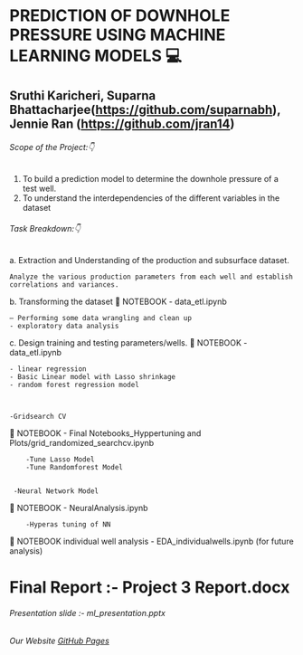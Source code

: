 # PREDICTION OF DOWNHOLE PRESSURE USING MACHINE LEARNING MODELS :computer:

##  Sruthi Karicheri, Suparna Bhattacharjee(https://github.com/suparnabh), Jennie Ran (https://github.com/jran14)

###### Scope of the Project::point_down:

1.	To build a prediction model to determine the downhole pressure of a test well.
2.	To understand the interdependencies of the different variables in the dataset 

###### Task Breakdown::point_down:
a.	Extraction and Understanding of the production and subsurface dataset. 
    
    Analyze the various production parameters from each well and establish correlations and variances.

b.	Transforming the dataset
:notebook_with_decorative_cover: NOTEBOOK - data_etl.ipynb

    – Performing some data wrangling and clean up
    - exploratory data analysis
    
    
    
c.	Design training and testing parameters/wells.
 :notebook_with_decorative_cover: NOTEBOOK - data_etl.ipynb

    - linear regression 
    - Basic Linear model with Lasso shrinkage
    - random forest regression model 
    
   
    
    -Gridsearch CV
 :notebook_with_decorative_cover: NOTEBOOK - Final Notebooks_Hyppertuning and Plots/grid_randomized_searchcv.ipynb
 
        -Tune Lasso Model
        -Tune Randomforest Model 
    
     
     -Neural Network Model
  :notebook_with_decorative_cover: NOTEBOOK - NeuralAnalysis.ipynb
  
        -Hyperas tuning of NN
        
  :notebook_with_decorative_cover: NOTEBOOK individual well analysis - EDA_individualwells.ipynb (for future analysis)
        
   # Final Report :- Project 3 Report.docx
   ###### Presentation slide :- ml_presentation.pptx
   
   
     
     


###### Our Website [GitHub Pages](https://sgk2004.github.io/Volve-Dataset/)

